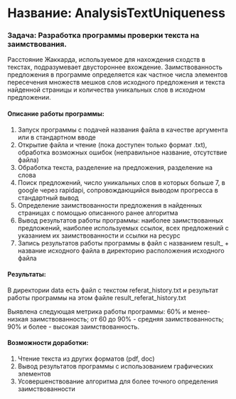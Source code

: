 # Название: AnalysisTextUniqueness

### Задача: Разработка программы проверки текста на заимствования.

Расстояние Жаккарда, используемое для нахождения сходств в текстах, подразумевает двустороннее вхождение.
Заимствованность предложения в программе определяется как частное числа элементов пересечения множеств мешков слов
исходного предложения и текста найденной страницы и количества уникальных слов в исходном предложении. 

#### Описание работы программы:
1. Запуск программы с подачей названия файла в качестве аргумента или в стандартном вводе
2. Открытие файла и чтение (пока доступен только формат .txt), обработка возможных ошибок (неправильное название,
отсутствие файла)
3. Обработка текста, разделение на предложения, разделение на слова
4. Поиск предложений, число уникальных слов в которых больше 7, в google через rapidapi, сопровождающийся
выводом прогресса в стандартный вывод
5. Определение заимствованности предложения в найденных страницах с помощью описанного ранее алгоритма
6. Вывод результатов работы программы: наиболее заимствованных предложений, наиболее используемых ссылок,
всех предложений с указанием их заимствованности и ссылки на ресурс
7. Запись результатов работы программы в файл с названием result_ + название исходного файла в директорию расположения
исходного файла

#### Результаты:
В директории data есть файл с текстом referat_history.txt и результат работы программы на этом файле
result_referat_history.txt

Выявлена следующая метрика работы программы:
60% и менее- низкая заимствованность;
от 60 до 90% - средняя заимствованность;
90% и более - высокая заимствованность.

#### Возможности доработки:
1. Чтение текста из других форматов (pdf, doc)
2. Вывод результатов программы с использованием графических элементов
3. Усовершенствование алгоритма для более точного определения заимствованности
